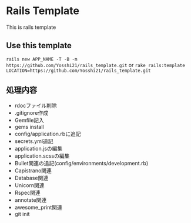 # Rails Template
This is rails template

## Use this template
```rails new APP_NAME -T -B -m https://github.com/Yosshi21/rails_template.git```
or
```rake rails:template LOCATION=https://github.com/Yosshi21/rails_template.git```

## 処理内容
- rdocファイル削除
- .gitignore作成
- Gemfile記入
- gems install
- config/application.rbに追記
- secrets.yml追記
- application.jsの編集
- application.scssの編集
- Bullet関連の追記(config/environments/development.rb)
- Capistrano関連
- Database関連
- Unicorn関連
- Rspec関連
- annotate関連
- awesome_print関連
- git init